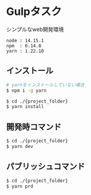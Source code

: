 # Gulpタスク

シンプルなweb開発環境

```
node : 14.15.1
npm  : 6.14.8
yarn : 1.22.10
```

## インストール

```sh
# yarnをインストールしていない場合
$ npm i -g yarn

$ cd ./{project_folder}
$ yarn install
```

## 開発時コマンド

```sh
$ cd ./{project_folder}
$ yarn dev
```

## パブリッシュコマンド

```sh
$ cd ./{project_folder}
$ yarn prd
```